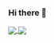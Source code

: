 ### Hi there 👋

<a href="#">
  <img align="center" src="https://github-readme-stats.vercel.app/api?username=develo-pera&theme=dark&count_private=true&show_icons=true&hide_rank=true&hide=stars" />
</a>
<a href="#">
  <img align="center" src="https://github-readme-stats.vercel.app/api/top-langs/?username=develo-pera&layout=compact&langs_count=6&hide=java,css,HTML,Scilab" />
</a>

<!--
**develo-pera/develo-pera** is a ✨ _special_ ✨ repository because its `README.md` (this file) appears on your GitHub profile.

Here are some ideas to get you started:

- 🔭 I’m currently working on ...
- 🌱 I’m currently learning ...
- 👯 I’m looking to collaborate on ...
- 🤔 I’m looking for help with ...
- 💬 Ask me about ...
- 📫 How to reach me: ...
- 😄 Pronouns: ...
- ⚡ Fun fact: ...
-->
